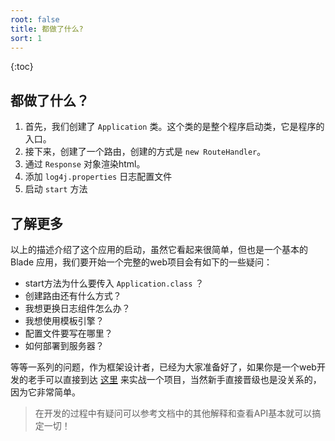 ```yaml
---
root: false
title: 都做了什么?
sort: 1
---
```


{:toc}

## 都做了什么？

1. 首先，我们创建了 `Application` 类。这个类的是整个程序启动类，它是程序的入口。
2. 接下来，创建了一个路由，创建的方式是 `new RouteHandler`。
3. 通过 `Response` 对象渲染html。
4. 添加 `log4j.properties` 日志配置文件
5. 启动 `start` 方法 

## 了解更多

以上的描述介绍了这个应用的启动，虽然它看起来很简单，但也是一个基本的 Blade 应用，我们要开始一个完整的web项目会有如下的一些疑问：

- start方法为什么要传入 `Application.class` ？
- 创建路由还有什么方式？
- 我想更换日志组件怎么办？
- 我想使用模板引擎？
- 配置文件要写在哪里？
- 如何部署到服务器？

等等一系列的问题，作为框架设计者，已经为大家准备好了，如果你是一个web开发的老手可以直接到达 [这里](/docs/bestpractices/start_blog_app) 来实战一个项目，当然新手直接晋级也是没关系的，因为它非常简单。

> 在开发的过程中有疑问可以参考文档中的其他解释和查看API基本就可以搞定一切！